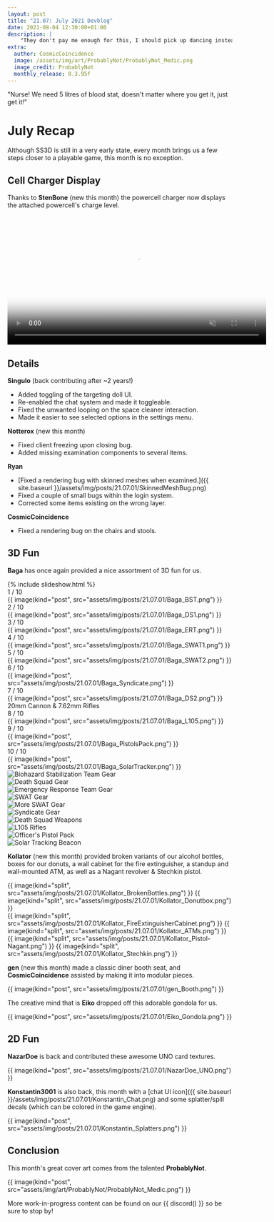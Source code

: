 ```yaml
---
layout: post
title: "21.07: July 2021 Devblog"
date: 2021-08-04 12:30:00+01:00
description: |
    "They don't pay me enough for this, I should pick up dancing instead."
extra:
  author: CosmicCoincidence
  image: /assets/img/art/ProbablyNot/ProbablyNot_Medic.png
  image_credit: ProbablyNot
  monthly_release: 0.3.95f
---
```


"Nurse! We need 5 litres of blood stat, doesn't matter where you get it, just get it!"

# July Recap

Although SS3D is still in a very early state, every month brings us a few steps closer to a playable game, this month is no exception.

## Cell Charger Display

Thanks to **StenBone** (new this month) the powercell charger now displays the attached powercell's charge level.

<video controls muted poster="{{ site.baseurl }}/assets/img/posts/21.07.01/CellCharger.png" width="580px">>
  <source src="{{ site.baseurl }}/assets/img/posts/21.07.01/CellCharger.mp4" type="video/mp4">
</video>

## Details

**Singulo** (back contributing after ~2 years!)
- Added toggling of the targeting doll UI.
- Re-enabled the chat system and made it toggleable.
- Fixed the unwanted looping on the space cleaner interaction.
- Made it easier to see selected options in the settings menu.

**Notterox** (new this month)
- Fixed client freezing upon closing bug.
- Added missing examination components to several items.

**Ryan**
- [Fixed a rendering bug with skinned meshes when examined.]({{ site.baseurl }}/assets/img/posts/21.07.01/SkinnedMeshBug.png)
- Fixed a couple of small bugs within the login system.
- Corrected some items existing on the wrong layer.

**CosmicCoincidence**
- Fixed a rendering bug on the chairs and stools.

## 3D Fun

**Baga** has once again provided a nice assortment of 3D fun for us.

<div class="slideshow">
  {% include slideshow.html %}
  <div class="mySlides">
    <div class="slide-number">1 / 10</div>
    {{ image(kind="post", src="assets/img/posts/21.07.01/Baga_BST.png") }}
  </div>
  <div class="mySlides">
    <div class="slide-number">2 / 10</div>
    {{ image(kind="post", src="assets/img/posts/21.07.01/Baga_DS1.png") }}
  </div>
  <div class="mySlides">
    <div class="slide-number">3 / 10</div>
    {{ image(kind="post", src="assets/img/posts/21.07.01/Baga_ERT.png") }}
  </div>
  <div class="mySlides">
    <div class="slide-number">4 / 10</div>
    {{ image(kind="post", src="assets/img/posts/21.07.01/Baga_SWAT1.png") }}
  </div>
  <div class="mySlides">
    <div class="slide-number">5 / 10</div>
    {{ image(kind="post", src="assets/img/posts/21.07.01/Baga_SWAT2.png") }}
  </div>
  <div class="mySlides">
    <div class="slide-number">6 / 10</div>
    {{ image(kind="post", src="assets/img/posts/21.07.01/Baga_Syndicate.png") }}
  </div>
  <div class="mySlides">
    <div class="slide-number">7 / 10</div>
    {{ image(kind="post", src="assets/img/posts/21.07.01/Baga_DS2.png") }}
    <div id="description" class="slide-description">20mm Cannon & 7.62mm Rifles</div>
  </div>
  <div class="mySlides">
    <div class="slide-number">8 / 10</div>
    {{ image(kind="post", src="assets/img/posts/21.07.01/Baga_L105.png") }}
  </div>
  <div class="mySlides">
    <div class="slide-number">9 / 10</div>
    {{ image(kind="post", src="assets/img/posts/21.07.01/Baga_PistolsPack.png") }}
  </div>
  <div class="mySlides">
    <div class="slide-number">10 / 10</div>
    {{ image(kind="post", src="assets/img/posts/21.07.01/Baga_SolarTracker.png") }}
  </div>
  <div class="myRows">
    <div class="row">
      <div class="column">
        <img class="thumbs cursor" src="{{ site.baseurl }}/assets/img/posts/21.07.01/Baga_BST.png" alt="Biohazard Stabilization Team Gear" onclick="currentSlide(1)">
      </div>
      <div class="column">
        <img class="thumbs cursor" src="{{ site.baseurl }}/assets/img/posts/21.07.01/Baga_DS1.png" alt="Death Squad Gear" onclick="currentSlide(2)">
      </div>
      <div class="column">
        <img class="thumbs cursor" src="{{ site.baseurl }}/assets/img/posts/21.07.01/Baga_ERT.png" alt="Emergency Response Team Gear" onclick="currentSlide(3)">
      </div>
      <div class="column">
        <img class="thumbs cursor" src="{{ site.baseurl }}/assets/img/posts/21.07.01/Baga_SWAT1.png" alt="SWAT Gear" onclick="currentSlide(4)">
      </div>
      <div class="column">
        <img class="thumbs cursor" src="{{ site.baseurl }}/assets/img/posts/21.07.01/Baga_SWAT2.png" alt="More SWAT Gear" onclick="currentSlide(5)">
      </div>
      <div class="column">
        <img class="thumbs cursor" src="{{ site.baseurl }}/assets/img/posts/21.07.01/Baga_Syndicate.png" alt="Syndicate Gear" onclick="currentSlide(6)">
      </div>
    </div>
  </div>
  <div class="myRows">
    <div class="row">
      <div class="column">
        <img class="thumbs cursor" src="{{ site.baseurl }}/assets/img/posts/21.07.01/Baga_DS2.png" alt="Death Squad Weapons" onclick="currentSlide(7)">
      </div>
      <div class="column">
        <img class="thumbs cursor" src="{{ site.baseurl }}/assets/img/posts/21.07.01/Baga_L105.png" alt="L105 Rifles" onclick="currentSlide(8)">
      </div>
      <div class="column">
        <img class="thumbs cursor" src="{{ site.baseurl }}/assets/img/posts/21.07.01/Baga_PistolsPack.png" alt="Officer's Pistol Pack" onclick="currentSlide(9)">
      </div>
      <div class="column">
        <img class="thumbs cursor" src="{{ site.baseurl }}/assets/img/posts/21.07.01/Baga_SolarTracker.png" alt="Solar Tracking Beacon" onclick="currentSlide(10)">
      </div>
    </div>
  </div>
</div>

**Kollator** (new this month) provided broken variants of our alcohol bottles, boxes for our donuts, a wall cabinet for the fire extinguisher, a standup and wall-mounted ATM, as well as a Nagant revolver & Stechkin pistol.

<div class='horizontal-2' markdown='1'>
  {{ image(kind="split", src="assets/img/posts/21.07.01/Kollator_BrokenBottles.png") }}
  {{ image(kind="split", src="assets/img/posts/21.07.01/Kollator_Donutbox.png") }}
</div>

<div class='horizontal-2' markdown='1'>
  {{ image(kind="split", src="assets/img/posts/21.07.01/Kollator_FireExtinguisherCabinet.png") }}
  {{ image(kind="split", src="assets/img/posts/21.07.01/Kollator_ATMs.png") }}
</div>

<div class='horizontal-2' markdown='1'>
  {{ image(kind="split", src="assets/img/posts/21.07.01/Kollator_Pistol-Nagant.png") }}
  {{ image(kind="split", src="assets/img/posts/21.07.01/Kollator_Stechkin.png") }}
</div>

**gen** (new this month) made a classic diner booth seat, and **CosmicCoincidence** assisted by making it into modular pieces.

{{ image(kind="post", src="assets/img/posts/21.07.01/gen_Booth.png") }}

The creative mind that is **Eiko** dropped off this adorable gondola for us.

{{ image(kind="post", src="assets/img/posts/21.07.01/Eiko_Gondola.png") }}

## 2D Fun

**NazarDoe** is back and contributed these awesome UNO card textures.

{{ image(kind="post", src="assets/img/posts/21.07.01/NazarDoe_UNO.png") }}

**Konstantin3001** is also back, this month with a [chat UI icon]({{ site.baseurl }}/assets/img/posts/21.07.01/Konstantin_Chat.png) and some splatter/spill decals (which can be colored in the game engine).

{{ image(kind="post", src="assets/img/posts/21.07.01/Konstantin_Splatters.png") }}

## Conclusion

This month's great cover art comes from the talented **ProbablyNot**.

{{ image(kind="post", src="assets/img/art/ProbablyNot/ProbablyNot_Medic.png") }}

More work-in-progress content can be found on our {{ discord() }} so be sure to stop by!
